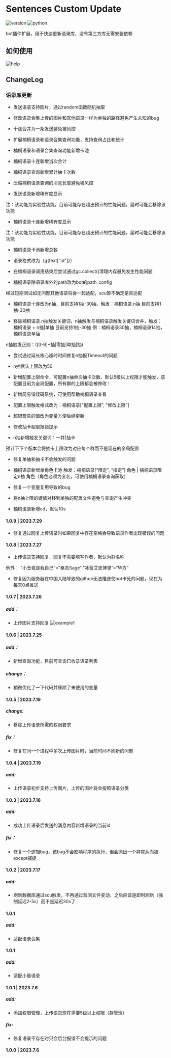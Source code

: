 # Sentences Custom Update

![version](https://img.shields.io/badge/Version-1.0.8-cyan) ![python](https://img.shields.io/badge/Python-3.8.10-blue)

bot插件扩展，用于快速更新语录库，没有第三方库无需安装依赖

## 如何使用

![help](help.jpg)

## ChangeLog

### 语录库更新

- 发送语录支持图片，通过random函数随机抽取

- 修改语录合集上传的图片和其他语录一样为单独的路径避免产生未知的bug

- 十连合并为一条发送避免被风控

- 扩展楠桐语录和语录合集查询功能，支持查询占比和统计

- 楠桐语录和语录合集查询功能新增卡池

- 楠桐语录十连新增当次合计

- 楠桐语录查询新增累计抽卡次数

- 压缩楠桐语录查询的消息长度避免被风控

- 发送语录新增稀有度显示

注：该功能为实验性功能，目前可能存在超出预计的性能问题，届时可能会移除该功能

- 楠桐语录十连新增稀有度显示

注：该功能为实验性功能，目前可能存在超出预计的性能问题，届时可能会移除该功能

- 楠桐语录卡池新增总数

- 语录格式改为〔g{text["id"]}〕

- 在楠桐语录调用结束后尝试通过gc.collect()清理内存避免发生性能问题

- 楠桐语录除语录库外的path改为bot的path_config

经过短期测试如无问题其他语录将会一起适配，scu暂不确定是否适配

- 楠桐语录十连改为n抽，目前支持1抽-30抽，触发：楠桐语录.n抽 目前支持1抽-30抽

- 移除楠桐语录.n抽触发关键词，n抽触发与楠桐语录触发关键词合并，触发：楠桐语录 + n抽|单抽 目前支持1抽-30抽 例：楠桐语录30抽，楠桐语录14抽，楠桐语录单抽

n抽触发正则：([0-9]+抽|零抽|单抽|抽)

- 尝试通过延长核心超时时间修复n抽报Timeout的问题

- n抽默认上限改为50

- 新增配置上限命令，可配置n抽单次抽卡次数，默认5级以上权限才能触发，该配置目前为全局配置，所有群的上限都会被修改！

- 新增简易错误码系统，可使用帮助楠桐语录查看

- 配置上限触发格式改为：楠桐语录["配置上限", "修改上限"]

- 超限警告的值改为变量方便后续更新

- 修改抽卡超限报错提示

- n抽新增触发关键词：一井|抽卡

预计下下个版本会将抽卡上限改为对应每个群而不是现在的全局配置

- 修复单抽和抽卡不会触发的问题

- 楠桐语录新增单角色卡池 触发：楠桐语录[“限定”, “指定”] 角色 | 楠桐语录限定n抽 角色（角色必须为全名，可使用楠桐语录查询获取）

- 修复一个变量复用导致的bug

- 将n抽上限的键值对移到单独的配置文件避免与查询产生冲突

- 楠桐语录新增cd，默认10s
#### 1.0.9 | 2023.7.29

- 修复通过回复上传语录时如果回复中存在空格会导致语录作者出现错误的问题

#### 1.0.8 | 2023.7.27

- 上传语录支持回复，回复不需要填写作者，默认为群名称

例外：
”小丑竟是我自己“=”桑吉Sage“
“冰蓝艾思博录”=“毕方”

- 修复因为服务器在中国大陆导致的github无法推送使bot卡死的问题，现在为每天0点推送

#### 1.0.7 | 2023.7.26

##### add：

- 上传图片支持回复 ![example1](example1.jpg)

#### 1.0.6 | 2023.7.25

##### add：

- 新增查询功能，目前可查询已收录语录列表

##### change：

-  稍微优化了一下代码并移除了未使用的变量

#### 1.0.5 | 2023.7.19

##### change:

- 移除上传语录所需的权限要求

##### fix：

- 修复在同一个进程中多次上传图片时，当前时间不刷新的问题

#### 1.0.4 | 2023.7.19

##### add:

- 上传语录初步支持上传图片，上传的图片将会按照语录分类

#### 1.0.3 | 2023.7.18

##### add:

- 成功上传语录后发送的消息内容新增语录的当前id

##### fix：

- 修复一个逻辑bug，该bug不会影响程序的执行，但会抛出一个异常从而被except捕捉

#### 1.0.2 | 2023.7.17

##### add:

- 刷新数据库通过scu触发，不再通过监测文件变动，之后应该是即时刷新（强制延迟2-5s）而不是延迟30s了

#### 1.0.1

##### add:

- 适配语录合集

#### 1.0.1

##### add:

- 适配小晨语录

#### 1.0.1 | 2023.7.6

##### add:

- 添加权限管理，上传语录现在需要5级以上权限（群管理）

##### fix:

- 修复语录不存在时只会后台报错不会提示的问题

#### 1.0.0 | 2023.7.6